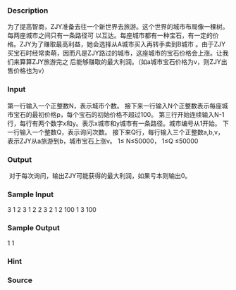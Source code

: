 
### Description
为了提高智商，ZJY准备去往一个新世界去旅游。这个世界的城市布局像一棵树。每两座城市之间只有一条路径可
以互达。每座城市都有一种宝石，有一定的价格。ZJY为了赚取最高利益，她会选择从A城市买入再转手卖到B城市
。由于ZJY买宝石时经常卖萌，因而凡是ZJY路过的城市，这座城市的宝石价格会上涨。让我们来算算ZJY旅游完之
后能够赚取的最大利润。（如a城市宝石价格为v，则ZJY出售价格也为v）
### Input
第一行输入一个正整数N，表示城市个数。
接下来一行输入N个正整数表示每座城市宝石的最初价格p，每个宝石的初始价格不超过100。
第三行开始连续输入N-1行，每行有两个数字x和y。表示x城市和y城市有一条路径。城市编号从1开始。
下一行输入一个整数Q，表示询问次数。
接下来Q行，每行输入三个正整数a,b,v，表示ZJY从a旅游到b，城市宝石上涨v。
1≤ N≤50000， 1≤Q ≤50000

### Output
 对于每次询问，输出ZJY可能获得的最大利润，如果亏本则输出0。

### Sample Input
3
1 2 3
1 2
2 3
2
1 2 100
1 3 100
### Sample Output
1
1
### Hint

### Source
